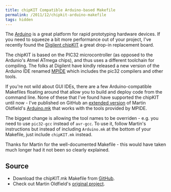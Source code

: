 ```yaml
---
title: chipKIT Compatible Arduino-based Makefile
permalink: /2011/12/chipkit-arduino-makefile
tags: hidden
---
```


The [Arduino][] is a great platform for rapid prototyping hardware devices.
If you need to squeeze a bit more performance out of your project, I've recently
found the [Digilent chipKIT][] a great drop-in replacement board.

The chipKIT is based on the PIC32 microcontroller (as opposed to the Ardunio's
Atmel ATmega chips), and thus uses a different toolchain for compiling. The
folks at Digilent have kindly released a new version of the Arduino IDE renamed
[MPIDE][] which includes the pic32 compilers and other tools.

If you're not wild about GUI IDEs, there are a few Arduino-compatible Makefiles
floating around that allow you to build and deploy code from the command line.
None of these that I've found have supported the chipKIT until now - I've
published on GitHub an [extended version][GitHub] of Martin Oldfield's
[Arduino.mk][] that works with the tools provided by MPIDE.

The biggest change is allowing the tool names to be overriden - e.g. you need to
use `pic32-gcc` instead of `avr-gcc`. To use it, follow Martin's instructions
but instead of including `Arduino.mk` at the bottom of your Makefile, just
include `chipKIT.mk` instead.

Thanks for Martin for the well-documented Makefile - this would have taken much
longer had it not been so clearly explained.

## Source

* Download the chipKIT.mk Makefile from [GitHub][].
* Check out Martin Oldfield's [original project][Arduino.mk].

[GitHub]: https://github.com/peplin/arduino.mk
[Arduino.mk]: https://mjoldfield.com/atelier/2009/02/arduino-cli.html
[MPIDE]: https://github.com/chipKIT32/chipKIT32-MAX/downloads
[Digilent chipKIT]: http://www.digilentinc.com/Products/Catalog.cfm?NavPath=2,892&Cat=18
[Arduino]: https://github.com/peplin/arduino.mk
